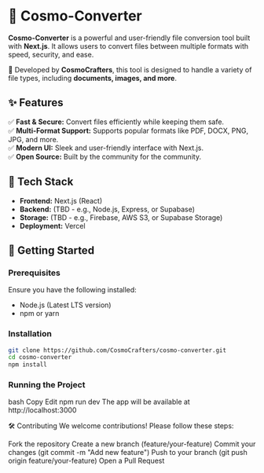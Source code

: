 # 🌌 Cosmo-Converter  

**Cosmo-Converter** is a powerful and user-friendly file conversion tool built with **Next.js**. It allows users to convert files between multiple formats with speed, security, and ease.  

🚀 Developed by **CosmoCrafters**, this tool is designed to handle a variety of file types, including **documents, images, and more**.  

## ✨ Features  
✅ **Fast & Secure:** Convert files efficiently while keeping them safe.  
✅ **Multi-Format Support:** Supports popular formats like PDF, DOCX, PNG, JPG, and more.  
✅ **Modern UI:** Sleek and user-friendly interface with Next.js.  
✅ **Open Source:** Built by the community for the community.  

## 🔧 Tech Stack  
- **Frontend:** Next.js (React)  
- **Backend:** (TBD - e.g., Node.js, Express, or Supabase)  
- **Storage:** (TBD - e.g., Firebase, AWS S3, or Supabase Storage)  
- **Deployment:** Vercel  

## 🚀 Getting Started  

### Prerequisites  
Ensure you have the following installed:  
- Node.js (Latest LTS version)  
- npm or yarn  

### Installation  
```bash
git clone https://github.com/CosmoCrafters/cosmo-converter.git
cd cosmo-converter
npm install
```

### Running the Project
bash
Copy
Edit
npm run dev
The app will be available at http://localhost:3000

🛠️ Contributing
We welcome contributions! Please follow these steps:

Fork the repository
Create a new branch (feature/your-feature)
Commit your changes (git commit -m "Add new feature")
Push to your branch (git push origin feature/your-feature)
Open a Pull Request
